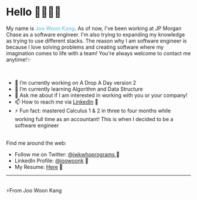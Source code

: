 
<!--
**joowoonk/joowoonk** is a ✨ _special_ ✨ repository because its `README.md` (this file) appears on your GitHub profile.
-->






<h1 style="font-weight: bold">
Hello <span>👋🏼👨‍💻</span>
</h1>
<p>My name is <strong style="color: skyblue"> Joo Woon Kang</strong>. As of now, I've been working at JP Morgan Chase as a software engineer. I'm also trying to expanding my knowledge as trying to use different stacks. The reason why I am software engineer is because I love solving problems and creating software where my imagination comes to life with a team! You're always welcome to contact me anytime!✨</p>

<br/>
<ul>
<li> 🔭 I’m currently working on A Drop A Day version 2</li>
<li> 🌱 I’m currently learning Algorithm and Data Structure</li>
<!--- 👯 I’m looking to collaborate on 
- 🤔 I’m looking for help with ...-->
<li> 💬 Ask me about if I am interested in working with you or your company!</li>
<li> 📫 How to reach me via <a target="_blank" href="https://www.linkedin.com/in/joowoonk/">LinkedIn</a> 📄</li> 
<li> ⚡ Fun fact: mastered Calculus 1 & 2 in three to four months while working full time as an accountant! This is when I decided to be a software engineer</li>
</ul>
<br/>
Find me around the web:
<ul>

<li>Follow me on Twitter: <a target="_blank" href="https://twitter.com/jwkwhoprograms">
    @jwkwhoprograms </a> 💙
    <li>LinkedIn Profile: <a target="_blank" href="https://www.linkedin.com/in/joowoonk/">@joowoonk</a> 📄 </li>
    <li>My Resume: <a target="_blank" href="https://drive.google.com/file/d/1SMfAylPnbsnbL_FfRlCC7QfGmS7ccZVG/view">Here</a> 🤺 </li>
</ul>

<hr/>
<br>
<span>⚡From Joo Woon Kang</span>

